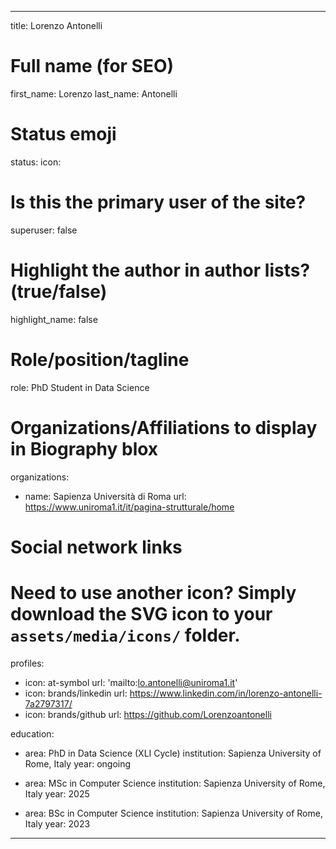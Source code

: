 ---

title: Lorenzo Antonelli

# Full name (for SEO)
first_name: Lorenzo
last_name: Antonelli

# Status emoji
status:
  icon: 

# Is this the primary user of the site?
superuser: false

# Highlight the author in author lists? (true/false)
highlight_name: false

# Role/position/tagline
role: PhD Student in Data Science

# Organizations/Affiliations to display in Biography blox
organizations:
  - name: Sapienza Università di Roma
    url: https://www.uniroma1.it/it/pagina-strutturale/home

# Social network links
# Need to use another icon? Simply download the SVG icon to your `assets/media/icons/` folder.
profiles:
  - icon: at-symbol
    url: 'mailto:lo.antonelli@uniroma1.it'
  - icon: brands/linkedin
    url: https://www.linkedin.com/in/lorenzo-antonelli-7a2797317/
  - icon: brands/github
    url: https://github.com/Lorenzoantonelli

education:
  - area: PhD in Data Science (XLI Cycle)
    institution: Sapienza University of Rome, Italy
    year: ongoing

  - area: MSc in Computer Science
    institution: Sapienza University of Rome, Italy
    year: 2025
  
  - area: BSc in Computer Science
    institution: Sapienza University of Rome, Italy
    year: 2023

---
